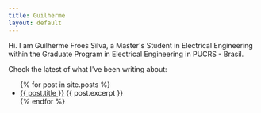```yaml
---
title: Guilherme
layout: default
---
```


Hi. I am Guilherme Fróes Silva, a Master's Student in Electrical Engineering within the Graduate Program in Electrical Engineering in PUCRS - Brasil.

Check the latest of what I've been writing about:
<ul>
  {% for post in site.posts %}
    <li>
      <a href="{{ post.url }}">{{ post.title }}</a>
      {{ post.excerpt }}
    </li>
  {% endfor %}
</ul>
